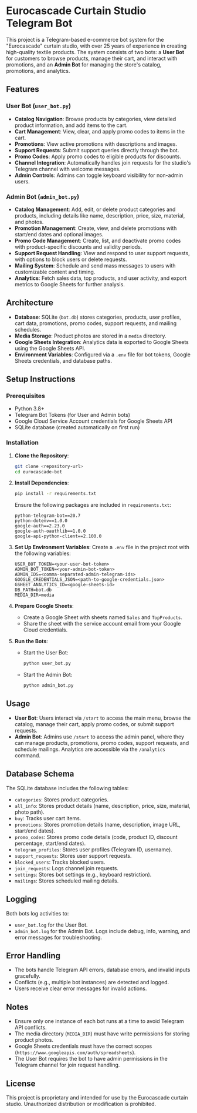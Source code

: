 # Eurocascade Curtain Studio Telegram Bot

This project is a Telegram-based e-commerce bot system for the "Eurocascade" curtain studio, with over 25 years of experience in creating high-quality textile products. The system consists of two bots: a **User Bot** for customers to browse products, manage their cart, and interact with promotions, and an **Admin Bot** for managing the store's catalog, promotions, and analytics.

## Features

### User Bot (`user_bot.py`)
- **Catalog Navigation**: Browse products by categories, view detailed product information, and add items to the cart.
- **Cart Management**: View, clear, and apply promo codes to items in the cart.
- **Promotions**: View active promotions with descriptions and images.
- **Support Requests**: Submit support queries directly through the bot.
- **Promo Codes**: Apply promo codes to eligible products for discounts.
- **Channel Integration**: Automatically handles join requests for the studio's Telegram channel with welcome messages.
- **Admin Controls**: Admins can toggle keyboard visibility for non-admin users.

### Admin Bot (`admin_bot.py`)
- **Catalog Management**: Add, edit, or delete product categories and products, including details like name, description, price, size, material, and photos.
- **Promotion Management**: Create, view, and delete promotions with start/end dates and optional images.
- **Promo Code Management**: Create, list, and deactivate promo codes with product-specific discounts and validity periods.
- **Support Request Handling**: View and respond to user support requests, with options to block users or delete requests.
- **Mailing System**: Schedule and send mass messages to users with customizable content and timing.
- **Analytics**: Fetch sales data, top products, and user activity, and export metrics to Google Sheets for further analysis.

## Architecture
- **Database**: SQLite (`bot.db`) stores categories, products, user profiles, cart data, promotions, promo codes, support requests, and mailing schedules.
- **Media Storage**: Product photos are stored in a `media` directory.
- **Google Sheets Integration**: Analytics data is exported to Google Sheets using the Google Sheets API.
- **Environment Variables**: Configured via a `.env` file for bot tokens, Google Sheets credentials, and database paths.

## Setup Instructions

### Prerequisites
- Python 3.8+
- Telegram Bot Tokens (for User and Admin bots)
- Google Cloud Service Account credentials for Google Sheets API
- SQLite database (created automatically on first run)

### Installation
1. **Clone the Repository**:
   ```bash
   git clone <repository-url>
   cd eurocascade-bot
   ```

2. **Install Dependencies**:
   ```bash
   pip install -r requirements.txt
   ```
   Ensure the following packages are included in `requirements.txt`:
   ```
   python-telegram-bot==20.7
   python-dotenv==1.0.0
   google-auth==2.23.0
   google-auth-oauthlib==1.0.0
   google-api-python-client==2.100.0
   ```

3. **Set Up Environment Variables**:
   Create a `.env` file in the project root with the following variables:
   ```
   USER_BOT_TOKEN=<your-user-bot-token>
   ADMIN_BOT_TOKEN=<your-admin-bot-token>
   ADMIN_IDS=<comma-separated-admin-telegram-ids>
   GOOGLE_CREDENTIALS_JSON=<path-to-google-credentials.json>
   GSHEET_ANALYTICS_ID=<google-sheets-id>
   DB_PATH=bot.db
   MEDIA_DIR=media
   ```

4. **Prepare Google Sheets**:
   - Create a Google Sheet with sheets named `Sales` and `TopProducts`.
   - Share the sheet with the service account email from your Google Cloud credentials.

5. **Run the Bots**:
   - Start the User Bot:
     ```bash
     python user_bot.py
     ```
   - Start the Admin Bot:
     ```bash
     python admin_bot.py
     ```

## Usage
- **User Bot**: Users interact via `/start` to access the main menu, browse the catalog, manage their cart, apply promo codes, or submit support requests.
- **Admin Bot**: Admins use `/start` to access the admin panel, where they can manage products, promotions, promo codes, support requests, and schedule mailings. Analytics are accessible via the `/analytics` command.

## Database Schema
The SQLite database includes the following tables:
- `categories`: Stores product categories.
- `all_info`: Stores product details (name, description, price, size, material, photo path).
- `buy`: Tracks user cart items.
- `promotions`: Stores promotion details (name, description, image URL, start/end dates).
- `promo_codes`: Stores promo code details (code, product ID, discount percentage, start/end dates).
- `telegram_profiles`: Stores user profiles (Telegram ID, username).
- `support_requests`: Stores user support requests.
- `blocked_users`: Tracks blocked users.
- `join_requests`: Logs channel join requests.
- `settings`: Stores bot settings (e.g., keyboard restriction).
- `mailings`: Stores scheduled mailing details.

## Logging
Both bots log activities to:
- `user_bot.log` for the User Bot.
- `admin_bot.log` for the Admin Bot.
Logs include debug, info, warning, and error messages for troubleshooting.

## Error Handling
- The bots handle Telegram API errors, database errors, and invalid inputs gracefully.
- Conflicts (e.g., multiple bot instances) are detected and logged.
- Users receive clear error messages for invalid actions.

## Notes
- Ensure only one instance of each bot runs at a time to avoid Telegram API conflicts.
- The media directory (`MEDIA_DIR`) must have write permissions for storing product photos.
- Google Sheets credentials must have the correct scopes (`https://www.googleapis.com/auth/spreadsheets`).
- The User Bot requires the bot to have admin permissions in the Telegram channel for join request handling.

## License
This project is proprietary and intended for use by the Eurocascade curtain studio. Unauthorized distribution or modification is prohibited.